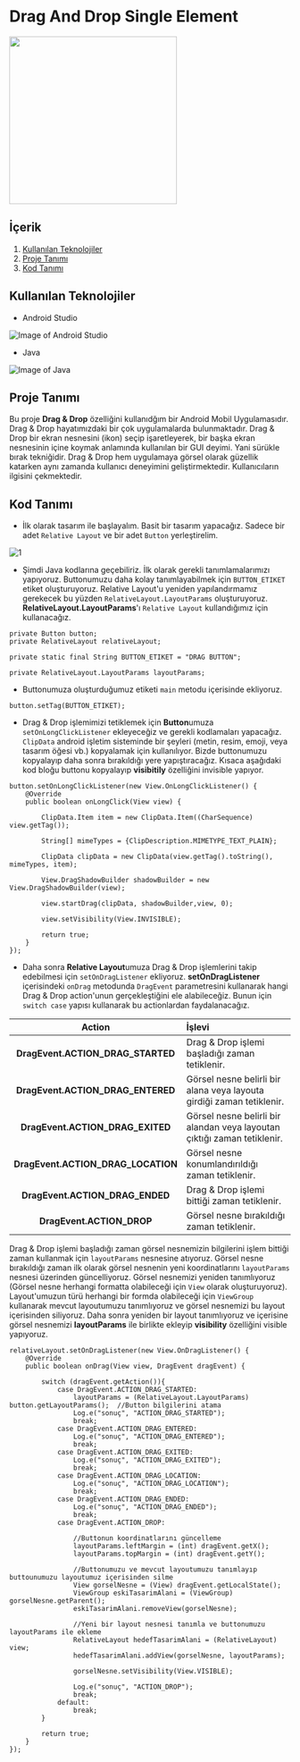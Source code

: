 # Drag And Drop Single Element

<img src="https://user-images.githubusercontent.com/37263322/118359664-2e7ea500-b58d-11eb-9c26-10582af6fd47.gif" width="300">

## İçerik

1. [Kullanılan Teknolojiler](https://github.com/mehmetaydintr/Drag_And_Drop_Single_Element/blob/main/README.md#kullan%C4%B1lan-teknolojiler)
2. [Proje Tanımı](https://github.com/mehmetaydintr/Drag_And_Drop_Single_Element/blob/main/README.md#proje-tan%C4%B1m%C4%B1)
3. [Kod Tanımı](https://github.com/mehmetaydintr/Drag_And_Drop_Single_Element/blob/main/README.md#kod-tan%C4%B1m%C4%B1)


## Kullanılan Teknolojiler

  + Android Studio

![Image of Android Studio](https://www.xda-developers.com/files/2017/04/android-studio-logo.png)

  + Java

![Image of Java](https://yazilimamelesi.files.wordpress.com/2013/03/java_logo.jpg)


## Proje Tanımı

Bu proje **Drag & Drop** özelliğini kullanıdğım bir Android Mobil Uygulamasıdır. Drag & Drop hayatımızdaki bir çok uygulamalarda bulunmaktadır. Drag & Drop bir ekran nesnesini (ikon) seçip işaretleyerek, bir başka ekran nesnesinin içine koymak anlamında kullanılan bir GUI deyimi. Yani sürükle bırak tekniğidir. Drag & Drop hem uygulamaya görsel olarak güzellik katarken aynı zamanda kullanıcı deneyimini geliştirmektedir. Kullanıcıların ilgisini çekmektedir.

## Kod Tanımı

+ İlk olarak tasarım ile başlayalım. Basit bir tasarım yapacağız. Sadece bir adet `Relative Layout` ve bir adet `Button` yerleştirelim.

![1](https://user-images.githubusercontent.com/37263322/118358458-7ef30400-b587-11eb-90a6-def814dde5fd.png)

+ Şimdi Java kodlarına geçebiliriz. İlk olarak gerekli tanımlamalarımızı yapıyoruz. Buttonumuzu daha kolay tanımlayabilmek için `BUTTON_ETIKET` etiket oluşturuyoruz. Relative Layout'u yeniden yapılandırmamız gerekecek bu yüzden `RelativeLayout.LayoutParams` oluşturuyoruz. **RelativeLayout.LayoutParams**'ı `Relative Layout` kullandığımız için kullanacağız.

```
private Button button;
private RelativeLayout relativeLayout;

private static final String BUTTON_ETIKET = "DRAG BUTTON";

private RelativeLayout.LayoutParams layoutParams;
```

+ Buttonumuza oluşturduğumuz etiketi `main` metodu içerisinde ekliyoruz.

```
button.setTag(BUTTON_ETIKET);
```

+ Drag & Drop işlemimizi tetiklemek için **Button**umuza `setOnLongClickListener` ekleyeceğiz ve gerekli kodlamaları yapacağız. `ClipData` android işletim sisteminde bir şeyleri (metin, resim, emoji, veya tasarım öğesi vb.) kopyalamak için kullanılıyor. Bizde buttonumuzu kopyalayıp daha sonra bırakıldığı yere yapıştıracağız. Kısaca aşağıdaki kod bloğu buttonu kopyalayıp **visibitily** özelliğini invisible yapıyor.

```
button.setOnLongClickListener(new View.OnLongClickListener() {
    @Override
    public boolean onLongClick(View view) {

        ClipData.Item item = new ClipData.Item((CharSequence) view.getTag());

        String[] mimeTypes = {ClipDescription.MIMETYPE_TEXT_PLAIN};

        ClipData clipData = new ClipData(view.getTag().toString(), mimeTypes, item);

        View.DragShadowBuilder shadowBuilder = new View.DragShadowBuilder(view);

        view.startDrag(clipData, shadowBuilder,view, 0);

        view.setVisibility(View.INVISIBLE);

        return true;
    }
});
```

+ Daha sonra **Relative Layout**umuza  Drag & Drop işlemlerini takip edebilmesi için `setOnDragListener` ekliyoruz. **setOnDragListener** içerisindeki `onDrag` metodunda `DragEvent` parametresini kullanarak hangi Drag & Drop action'unun gerçekleştiğini ele alabileceğiz. Bunun için `switch case` yapısı kullanarak bu actionlardan faydalanacağız.

| Action | İşlevi |
|    :---:     |     :---       |
| **DragEvent.ACTION_DRAG_STARTED** | Drag & Drop işlemi başladığı zaman tetiklenir. |
| **DragEvent.ACTION_DRAG_ENTERED** | Görsel nesne belirli bir alana veya layouta girdiği zaman tetiklenir. |
| **DragEvent.ACTION_DRAG_EXITED** | Görsel nesne belirli bir alandan veya layoutan çıktığı zaman tetiklenir. |
| **DragEvent.ACTION_DRAG_LOCATION** | Görsel nesne konumlandırıldığı zaman tetiklenir. |
| **DragEvent.ACTION_DRAG_ENDED** | Drag & Drop işlemi bittiği zaman tetiklenir. |
| **DragEvent.ACTION_DROP** | Görsel nesne bırakıldığı zaman tetiklenir. |

Drag & Drop işlemi başladığı zaman görsel nesnemizin bilgilerini işlem bittiği zaman kullanmak için `layoutParams` nesnesine atıyoruz. Görsel nesne bırakıldığı zaman ilk olarak görsel nesnenin yeni koordinatlarını `layoutParams` nesnesi üzerinden güncelliyoruz. Görsel nesnemizi yeniden tanımlıyoruz (Görsel nesne herhangi formatta olabileceği için `View` olarak oluşturuyoruz). Layout'umuzun türü herhangi bir formda olabileceği için `ViewGroup` kullanarak mevcut layoutumuzu tanımlıyoruz ve görsel nesnemizi bu layout içerisinden siliyoruz. Daha sonra yeniden bir layout tanımlıyoruz ve içerisine görsel nesnemizi **layoutParams** ile birlikte ekleyip **visibility** özelliğini visible yapıyoruz.

```
relativeLayout.setOnDragListener(new View.OnDragListener() {
    @Override
    public boolean onDrag(View view, DragEvent dragEvent) {

        switch (dragEvent.getAction()){
            case DragEvent.ACTION_DRAG_STARTED:
                layoutParams = (RelativeLayout.LayoutParams) button.getLayoutParams();  //Button bilgilerini atama
                Log.e("sonuç", "ACTION_DRAG_STARTED");
                break;
            case DragEvent.ACTION_DRAG_ENTERED:
                Log.e("sonuç", "ACTION_DRAG_ENTERED");
                break;
            case DragEvent.ACTION_DRAG_EXITED:
                Log.e("sonuç", "ACTION_DRAG_EXITED");
                break;
            case DragEvent.ACTION_DRAG_LOCATION:
                Log.e("sonuç", "ACTION_DRAG_LOCATION");
                break;
            case DragEvent.ACTION_DRAG_ENDED:
                Log.e("sonuç", "ACTION_DRAG_ENDED");
                break;
            case DragEvent.ACTION_DROP:
                
                //Buttonun koordinatlarını güncelleme
                layoutParams.leftMargin = (int) dragEvent.getX();
                layoutParams.topMargin = (int) dragEvent.getY();

                //Buttonumuzu ve mevcut layoutumuzu tanımlayıp buttounumuzu layoutumuz içerisinden silme
                View gorselNesne = (View) dragEvent.getLocalState();
                ViewGroup eskiTasarimAlani = (ViewGroup) gorselNesne.getParent();
                eskiTasarimAlani.removeView(gorselNesne);
                
                //Yeni bir layout nesnesi tanımla ve buttonumuzu layoutParams ile ekleme
                RelativeLayout hedefTasarimAlani = (RelativeLayout) view;
                hedefTasarimAlani.addView(gorselNesne, layoutParams);

                gorselNesne.setVisibility(View.VISIBLE);

                Log.e("sonuç", "ACTION_DROP");
                break;
            default:
                break;
        }

        return true;
    }
});
```

